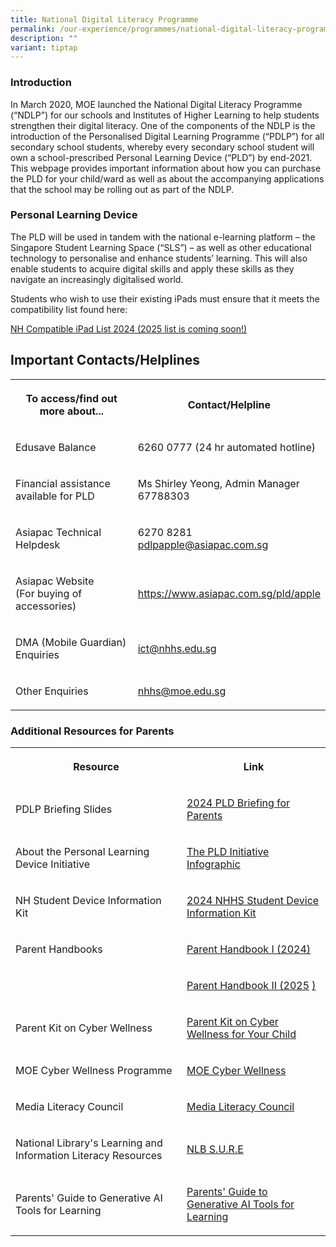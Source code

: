 ```yaml
---
title: National Digital Literacy Programme
permalink: /our-experience/programmes/national-digital-literacy-programme/
description: ""
variant: tiptap
---
```

<h3>Introduction</h3>
<p>In March 2020, MOE launched the National Digital Literacy Programme (“NDLP”)
for our schools and Institutes of Higher Learning to help students strengthen
their digital literacy. One of the components of the NDLP is the introduction
of the Personalised Digital Learning Programme (“PDLP”) for all secondary
school students, whereby every secondary school student will own a school-prescribed
Personal Learning Device (“PLD”) by end-2021. This webpage provides important
information about how you can purchase the PLD for your child/ward as well
as about the accompanying applications that the school may be rolling out
as part of the NDLP.</p>
<h3>Personal Learning Device</h3>
<p>The PLD will be used in tandem with the national e-learning platform –
the Singapore Student Learning Space (“SLS”) – as well as other educational
technology to personalise and enhance students’ learning. This will also
enable students to acquire digital skills and apply these skills as they
navigate an increasingly digitalised world.</p>
<p>Students who wish to use their existing iPads must ensure that it meets
the compatibility list found here:</p>
<p><a href="/files/PDLP/NH_Compatible_iPad_List___2024.pdf" rel="noopener noreferrer nofollow" target="_blank">NH Compatible iPad List 2024 (2025 list is coming soon!)</a>
</p>
<h2>Important Contacts/Helplines</h2>
<table style="minWidth: 50px">
<colgroup>
<col>
<col>
</colgroup>
<tbody>
<tr>
<th rowspan="1" colspan="1">
<p>To access/find out more about...</p>
</th>
<th rowspan="1" colspan="1">
<p>Contact/Helpline</p>
</th>
</tr>
<tr>
<td rowspan="1" colspan="1">
<p>Edusave Balance</p>
</td>
<td rowspan="1" colspan="1">
<p>6260 0777 (24 hr automated hotline)</p>
</td>
</tr>
<tr>
<td rowspan="1" colspan="1">
<p>Financial assistance available for PLD</p>
</td>
<td rowspan="1" colspan="1">
<p>Ms Shirley Yeong, Admin Manager
<br>67788303</p>
</td>
</tr>
<tr>
<td rowspan="1" colspan="1">
<p>Asiapac Technical Helpdesk</p>
</td>
<td rowspan="1" colspan="1">
<p>6270 8281
<br><a href="mailto:pdlpapple@asiapac.com.sg" rel="noopener noreferrer nofollow" target="_blank">pdlpapple@asiapac.com.sg</a> 
<br>
</p>
</td>
</tr>
<tr>
<td rowspan="1" colspan="1">
<p>Asiapac Website
<br>(For buying of accessories)</p>
</td>
<td rowspan="1" colspan="1">
<p><a href="https://www.asiapac.com.sg/pld/apple" rel="noopener noreferrer nofollow" target="_blank">https://www.asiapac.com.sg/pld/apple</a> 
<br>
</p>
</td>
</tr>
<tr>
<td rowspan="1" colspan="1">
<p>DMA (Mobile Guardian) Enquiries</p>
</td>
<td rowspan="1" colspan="1">
<p><a href="mailto:dma@nhhs.edu.sg" rel="noopener noreferrer nofollow" target="_blank">ict@nhhs.edu.sg</a>
</p>
</td>
</tr>
<tr>
<td rowspan="1" colspan="1">
<p>Other Enquiries</p>
</td>
<td rowspan="1" colspan="1">
<p><a href="mailto:nhhs@moe.edu.sg" rel="noopener noreferrer nofollow" target="_blank">nhhs@moe.edu.sg</a>
</p>
</td>
</tr>
</tbody>
</table>
<h3>Additional Resources for Parents</h3>
<table style="minWidth: 50px">
<colgroup>
<col>
<col>
</colgroup>
<tbody>
<tr>
<th rowspan="1" colspan="1">
<p>Resource</p>
</th>
<th rowspan="1" colspan="1">
<p>Link</p>
</th>
</tr>
<tr>
<td rowspan="1" colspan="1">
<p>PDLP Briefing Slides</p>
</td>
<td rowspan="1" colspan="1">
<p><a href="/files/PDLP/Briefing_for_Parents__PDLP__2024.pdf" rel="noopener noreferrer nofollow" target="_blank">2024 PLD Briefing for Parents</a>
</p>
</td>
</tr>
<tr>
<td rowspan="1" colspan="1">
<p>About the Personal Learning Device Initiative</p>
</td>
<td rowspan="1" colspan="1">
<p><a href="/files/PDLP/Infographic_on_the_PLD_Initiative_2024.pdf" rel="noopener noreferrer nofollow" target="_blank">The PLD Initiative Infographic</a>
</p>
</td>
</tr>
<tr>
<td rowspan="1" colspan="1">
<p>NH Student Device Information Kit</p>
</td>
<td rowspan="1" colspan="1">
<p><a href="/files/NHHS_Student_Device_Information_Kit_2024.pdf" rel="noopener noreferrer nofollow" target="_blank">2024 NHHS Student Device Information Kit</a>
</p>
</td>
</tr>
<tr>
<td rowspan="1" colspan="1">
<p>Parent Handbooks</p>
</td>
<td rowspan="1" colspan="1">
<p><a href="/files/PDLP/Parent_Handbook__I__2024.pdf" rel="noopener noreferrer nofollow" target="_blank">Parent Handbook I (2024)</a>
</p>
</td>
</tr>
<tr>
<td rowspan="1" colspan="1">
<p></p>
</td>
<td rowspan="1" colspan="1">
<p><a href="/files/Parent_Handbook__II__2025.pdf" rel="noopener nofollow" target="_blank">Parent Handbook II (2025</a>
<a href="/files/PDLP/Parent_Handbook__II__2024.pdf" rel="noopener noreferrer nofollow" target="_blank">)</a>
</p>
</td>
</tr>
<tr>
<td rowspan="1" colspan="1">
<p>Parent Kit on Cyber Wellness</p>
</td>
<td rowspan="1" colspan="1">
<p><a href="https://go.gov.sg/moe-cyber-wellness" rel="noopener noreferrer nofollow" target="_blank">Parent Kit on Cyber Wellness for Your Child</a>
</p>
</td>
</tr>
<tr>
<td rowspan="1" colspan="1">
<p>MOE Cyber Wellness Programme</p>
</td>
<td rowspan="1" colspan="1">
<p><a href="https://www.moe.gov.sg/programmes/cyber-wellness/" rel="noopener noreferrer nofollow" target="_blank">MOE Cyber Wellness</a>
</p>
</td>
</tr>
<tr>
<td rowspan="1" colspan="1">
<p>Media Literacy Council</p>
</td>
<td rowspan="1" colspan="1">
<p><a href="https://go.gov.sg/better-internet-sg" rel="noopener noreferrer nofollow" target="_blank">Media Literacy Council</a>
</p>
</td>
</tr>
<tr>
<td rowspan="1" colspan="1">
<p>National Library's Learning and Information Literacy Resources</p>
</td>
<td rowspan="1" colspan="1">
<p><a href="https://sure.nlb.gov.sg/" rel="noopener noreferrer nofollow" target="_blank">NLB S.U.R.E</a>
</p>
</td>
</tr>
<tr>
<td rowspan="1" colspan="1">
<p>Parents' Guide to Generative AI Tools for Learning</p>
</td>
<td rowspan="1" colspan="1">
<p><a href="/files/parent_guide_genai.pdf" rel="noopener noreferrer nofollow" target="_blank">Parents' Guide to Generative AI Tools for Learning</a>
</p>
</td>
</tr>
</tbody>
</table>
<p></p>